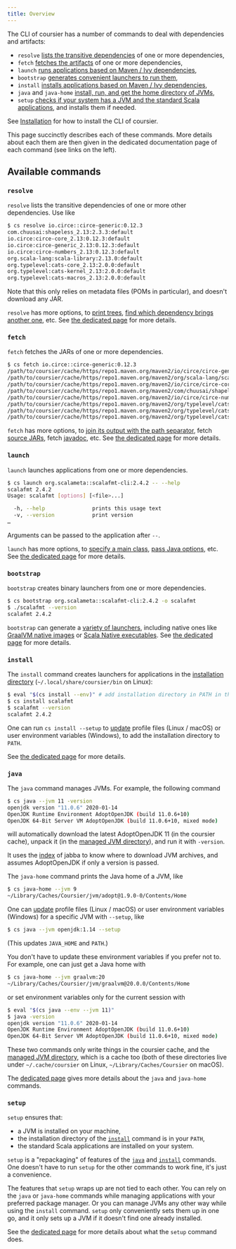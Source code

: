 ```yaml
---
title: Overview
---
```


The CLI of coursier has a number of commands to deal with dependencies and artifacts:
- `resolve` [lists the transitive dependencies](#resolve) of one or more dependencies,
- `fetch` [fetches the artifacts](#fetch) of one or more dependencies,
- `launch` [runs applications based on Maven / Ivy dependencies](#launch),
- `bootstrap` [generates convenient launchers to run them](#bootstrap),
- `install` [installs applications based on Maven / Ivy dependencies](#install),
- `java` and `java-home` [install, run, and get the home directory of JVMs](#java),
- `setup` [checks if your system has a JVM and the standard Scala applications](#setup), and installs them if needed.

See [Installation](cli-installation.md) for how to install the
CLI of coursier.

This page succinctly describes each of these commands. More
details about each them are then given in the dedicated
documentation page of each command (see links on the left).

## Available commands

### `resolve`

`resolve` lists the transitive dependencies of
one or more other dependencies. Use like
```bash
$ cs resolve io.circe::circe-generic:0.12.3
com.chuusai:shapeless_2.13:2.3.3:default
io.circe:circe-core_2.13:0.12.3:default
io.circe:circe-generic_2.13:0.12.3:default
io.circe:circe-numbers_2.13:0.12.3:default
org.scala-lang:scala-library:2.13.0:default
org.typelevel:cats-core_2.13:2.0.0:default
org.typelevel:cats-kernel_2.13:2.0.0:default
org.typelevel:cats-macros_2.13:2.0.0:default
```

Note that this only relies on metadata files (POMs in particular),
and doesn't download any JAR.

`resolve` has more options, to [print trees](cli-resolve.md#tree),
[find which dependency brings another one](cli-resolve.md#what-depends-on),
etc. See [the dedicated page](cli-resolve.md) for more details.

### `fetch`

`fetch` fetches the JARs of one or more dependencies.

```bash
$ cs fetch io.circe::circe-generic:0.12.3
/path/to/coursier/cache/https/repo1.maven.org/maven2/io/circe/circe-generic_2.13/0.12.3/circe-generic_2.13-0.12.3.jar
/path/to/coursier/cache/https/repo1.maven.org/maven2/org/scala-lang/scala-library/2.13.0/scala-library-2.13.0.jar
/path/to/coursier/cache/https/repo1.maven.org/maven2/io/circe/circe-core_2.13/0.12.3/circe-core_2.13-0.12.3.jar
/path/to/coursier/cache/https/repo1.maven.org/maven2/com/chuusai/shapeless_2.13/2.3.3/shapeless_2.13-2.3.3.jar
/path/to/coursier/cache/https/repo1.maven.org/maven2/io/circe/circe-numbers_2.13/0.12.3/circe-numbers_2.13-0.12.3.jar
/path/to/coursier/cache/https/repo1.maven.org/maven2/org/typelevel/cats-core_2.13/2.0.0/cats-core_2.13-2.0.0.jar
/path/to/coursier/cache/https/repo1.maven.org/maven2/org/typelevel/cats-macros_2.13/2.0.0/cats-macros_2.13-2.0.0.jar
/path/to/coursier/cache/https/repo1.maven.org/maven2/org/typelevel/cats-kernel_2.13/2.0.0/cats-kernel_2.13-2.0.0.jar
```

`fetch` has more options, to [join its output with the path separator](cli-fetch.md#classpath-format),
fetch [source JARs](cli-fetch.md#source-jars), fetch [javadoc](cli-fetch.md#javadoc), etc. See
[the dedicated page](cli-fetch.md) for more details.

### `launch`

`launch` launches applications from one or more dependencies.

```bash
$ cs launch org.scalameta::scalafmt-cli:2.4.2 -- --help
scalafmt 2.4.2
Usage: scalafmt [options] [<file>...]

  -h, --help               prints this usage text
  -v, --version            print version
…
```

Arguments can be passed to the application after `--`.

`launch` has more options, to [specify a main class](cli-launch.md#main-class),
[pass Java options](cli-launch.md#java-options), etc. See
[the dedicated page](cli-launch.md) for more details.

### `bootstrap`

`bootstrap` creates binary launchers from one or more dependencies.

```bash
$ cs bootstrap org.scalameta::scalafmt-cli:2.4.2 -o scalafmt
$ ./scalafmt --version
scalafmt 2.4.2
```

`bootstrap` can generate a [variety of launchers](cli-bootstrap.md#launcher-types),
including native ones like [GraalVM native images](cli-bootstrap.md#graalvm-native-image)
or [Scala Native executables](cli-bootstrap.md#scala-native).
See [the dedicated page](cli-bootstrap.md) for more details.

### `install`

The `install` command creates launchers for applications in the
[installation directory](https://get-coursier.io/docs/cli-install.html#installation-directory)
(`~/.local/share/coursier/bin` on Linux):
```bash
$ eval "$(cs install --env)" # add installation directory in PATH in the current session
$ cs install scalafmt
$ scalafmt --version
scalafmt 2.4.2
```

One can run `cs install --setup` to [update](https://get-coursier.io/docs/cli-setup.html#how-it-sets-environment-variables-globally) profile files (Linux / macOS) or user environment variables (Windows),
to add the installation directory to `PATH`.

See [the dedicated page](cli-install.md) for more details.

### `java`

The `java` command manages JVMs. For example, the following command
```bash
$ cs java --jvm 11 -version
openjdk version "11.0.6" 2020-01-14
OpenJDK Runtime Environment AdoptOpenJDK (build 11.0.6+10)
OpenJDK 64-Bit Server VM AdoptOpenJDK (build 11.0.6+10, mixed mode)
```
will automatically download the latest AdoptOpenJDK 11 (in the coursier cache), unpack it (in the [managed JVM directory](https://get-coursier.io/docs/cli-java.html#managed-jvm-directory)), and run it with `-version`.

It uses the [index](https://github.com/shyiko/jabba/blob/8c8e6be29610a3d5ea505087a791e9a57f6e48a6/index.json) of jabba to know where to download JVM archives, and assumes AdoptOpenJDK if only a version is passed.

The `java-home` command prints the Java home of a JVM, like
```bash
$ cs java-home --jvm 9
~/Library/Caches/Coursier/jvm/adopt@1.9.0-0/Contents/Home
```

One can [update](https://get-coursier.io/docs/cli-setup.html#how-it-sets-environment-variables-globally) profile files (Linux / macOS) or user environment variables (Windows) for a specific JVM with `--setup`, like
```bash
$ cs java --jvm openjdk:1.14 --setup
```
(This updates `JAVA_HOME` and `PATH`.)

You don't have to update these environment variables if you prefer not to.
For example, one can just get a Java home with
```bash
$ cs java-home --jvm graalvm:20
~/Library/Caches/Coursier/jvm/graalvm@20.0.0/Contents/Home
```
or set environment variables only for the current session with
```bash
$ eval "$(cs java --env --jvm 11)"
$ java -version
openjdk version "11.0.6" 2020-01-14
OpenJDK Runtime Environment AdoptOpenJDK (build 11.0.6+10)
OpenJDK 64-Bit Server VM AdoptOpenJDK (build 11.0.6+10, mixed mode)
```

These two commands only write things in the coursier cache, and the [managed JVM directory](https://get-coursier.io/docs/cli-java.html#managed-jvm-directory), which is a cache too (both of these directories live under `~/.cache/coursier` on Linux, `~/Library/Caches/Coursier` on macOS).

The [dedicated page](cli-java.md) gives more details about the `java` and `java-home` commands.

### `setup`

`setup` ensures that:
- a JVM is installed on your machine,
- the installation directory of the [`install`](#install) command is in your `PATH`,
- the standard Scala applications are installed on your system.

`setup` is a "repackaging" of features of the [`java`](#java) and [`install`](#install) commands.
One doesn't have to run `setup` for the other commands to work fine, it's just a convenience.

The features that `setup` wraps up are not tied to each other. You can rely
on the `java` or `java-home` commands while managing applications with your preferred package
manager. Or you can manage JVMs any other way while using the `install` command.
`setup` only conveniently sets them up in one go, and it only sets up a JVM if it doesn't find
one already installed.

See the [dedicated page](cli-setup.md) for more details about what the `setup` command does.
